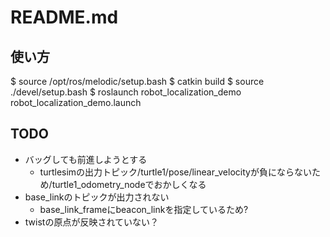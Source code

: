 # README.md


## 使い方
$ source /opt/ros/melodic/setup.bash
$ catkin build
$ source ./devel/setup.bash
$ roslaunch robot_localization_demo  robot_localization_demo.launch

## TODO
- バッグしても前進しようとする
  - turtlesimの出力トピック/turtle1/pose/linear_velocityが負にならないため/turtle1_odometry_nodeでおかしくなる
- base_linkのトピックが出力されない
  - base_link_frameにbeacon_linkを指定しているため?
- twistの原点が反映されていない？




